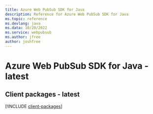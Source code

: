 ```yaml
---
title: Azure Web PubSub SDK for Java
description: Reference for Azure Web PubSub SDK for Java
ms.topic: reference
ms.devlang: java
ms.data: 10/20/2022
ms.service: webpubsub
ms.author: jfree
author: joshfree
---
```

# Azure Web PubSub SDK for Java - latest

## Client packages - latest
[!INCLUDE [client-packages](web-pubsub-client-index.md)]